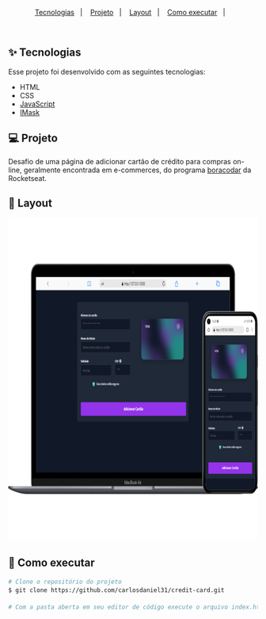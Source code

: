<p align="center">
  <a href="#-tecnologias">Tecnologias</a>&nbsp;&nbsp;&nbsp;|&nbsp;&nbsp;&nbsp;
  <a href="#-projeto">Projeto</a>&nbsp;&nbsp;&nbsp;|&nbsp;&nbsp;&nbsp;
  <a href="#-layout">Layout</a>&nbsp;&nbsp;&nbsp;|&nbsp;&nbsp;&nbsp;
  <a href="#-como-executar">Como executar</a>&nbsp;&nbsp;&nbsp;|&nbsp;&nbsp;&nbsp;
</p>
<br>

## ✨ Tecnologias

Esse projeto foi desenvolvido com as seguintes tecnologias:

- HTML
- CSS
- [JavaScript](https://www.javascript.com/)
- [IMask](https://imask.js.org/)

## 💻 Projeto

Desafio de uma página de adicionar cartão de crédito para compras on-line, geralmente encontrada em e-commerces, do programa [boracodar](https://www.rocketseat.com.br/boracodar) da Rocketseat. 

## 🔖 Layout
<p align="center">
  <img src=".github/credit-card.png" alt="Banner da aplicação desktop e mobile" width="800px" height="650px"/>
</p>

## 🚀 Como executar
```bash
# Clone o repositório do projeto
$ git clone https://github.com/carlosdaniel31/credit-card.git

# Com a pasta aberta em seu editor de código execute o arquivo index.html
